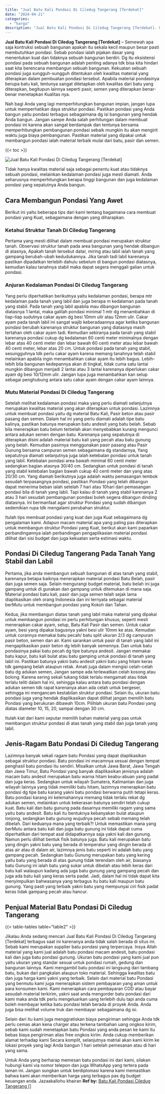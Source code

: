 ```yaml
---
title: "Jual Batu Kali Pondasi Di Ciledug Tangerang [Terdekat]"
date: "2024-04-21"
categories: 
  - "harga"
description: "Jual Batu Kali Pondasi Di Ciledug Tangerang [Terdekat]. Untuk Anda yang berharap memesan batu pondasi ini dari kami, silakan hubungi kami via nomor telepon d..."
---
```


**Jual Batu Kali Pondasi Di Ciledug Tangerang \[Terdekat\]** – Semewah apa saja kontruksi sebuah bangunan apakah itu sekala kecil maupun besar pasti membutuhkan pondasi. Sebab pondasi ialah pijakan dasar yang menentukan kuat dan tidaknya sebuah bangunan berdiri. Dg itu eksistensi pondasi pada sebuah bangunan adalah penting adanya tdk bisa kita hindari saat kita berencana membangun sebuah bangunan. Kekuatan sebuah pondasi juga sungguh-sungguh ditentukan oleh kwalitas material yang diterapkan dalam pembuatan pondasi tersebut. Apabila material pondasinya berupa batu kali, tentunya sangat ditetapkan oleh kwalitas dari batu yang diterapkan, begitupun lainnya seperti pasir, semen yang diterapkan benar-benar menetapkan Kualitas nya.

Nah bagi Anda yang lagi memperhitungkan bangunan impian, jangan lupa untuk memperhatikan daya struktur pondasi. Pastikan pondasi yang Anda bangun yaitu pondasi terbagus sebagaimana dg isi bangunan yang hendak Anda bangun. Jangan sampe Anda salah perhitungan dalam membuat pondasi ini karena akan sangat berdampak dan tentunya bersama memperhitungkan pembangunan pondasi sebaik mungkin itu akan mengirit waktu juga biaya pembangunan. Pastikan material yang dipakai untuk membangun pondasi ialah material terbaik mulai dari batu, pasir dan semen.

{{< toc >}}

![Jual Batu Kali Pondasi Di Ciledug Tangerang [Terdekat]](/images/jual-batu-kali-12.png)

Tidak hanya kwalitas material saja sebagai penentu kuat atau tidaknya sebuah pondasi, melainkan kedalaman pondasi juga mesti diamati. Anda seharusnya memperhitungkan berapa tinggi bangunan dan juga kedalaman pondasi yang sepatutnya Anda bangun.

## Cara Membangun Pondasi Yang Awet

Berikut ini yaitu beberapa tips dari kami tentang bagaimana cara membuat pondasi yang Kuat, sebagaimana dengan yang diharapkan.

### Ketahui Struktur Tanah Di Ciledug Tangerang

Pertama yang mesti dilihat dalam membuat pondasi merupakan struktur tanah. Observasi struktur tanah pada area bangunan yang hendak dibangun di atasnya, Apakah tanah tersebut datar, miring atau labil ialah tanah yang gampang berubah-ubah kedudukannya. Jika tanah tadi labil karenanya pastikan dipadatkan terlebih dahulu sebelum di bangun pondasi diatasnya, kemudian kalau tanahnya stabil maka dapat segera menggali galian untuk pondasi.

### Anjuran Kedalaman Pondasi Di Ciledug Tangerang

Yang perlu diperhatikan berikutnya yaitu kedalaman pondasi, berapa mtr kedalaman pada tanah yang labil dan juga berapa m kedalaman pada tanah yang stabil. Pada tanah yang labil apabila mau dibangun bangunan diatasnya 1 lantai, maka galilah pondasi minimal 1 mtr dg menambahkan di tiap-tiap sudutnya cakar ayam dg besi 10mm ulir atau 12mm ulir. Cakar ayam pada tanah labil ini sangat wajib keberadaannya agar ketika bangunan pondasi berubah karenanya struktur bangunan yang diatasnya masih tertahan oleh cakar ayam tadi. Kemudian sekiranya pada tanah yang stabil karenanya pondasi cukup dg kedalaman 60 centi meter minimalnya dengan lebar atas 40 centi meter dan lebar bawah 60 centi meter atau lebar bawah 40 centi meter, lebar atas 20 cm. Untuk pondasi pada tanah yang stabil, sesungguhnya tdk perlu cakar ayam karena memang tanahnya telah stabil melainkan apabila ingin menambahkan cakar ayam itu lebih bagus. Lebih-lebih bila bangunan kedepannya akan di tingkat, tidak cuma satu lantai mungkin dibangun menjadi 2 lantai atau 3 lantai karenanya diperlukan cakar ayam dg besi 10/12mm ulir. Jangan lupa juga menambahkan kan selup sebagai penghubung antara satu cakar ayam dengan cakar ayam lainnya.

### Mutu Material Pondasi Di Ciledug Tangerang

Setelah melihat kedalaman pondasi maka yang perlu diamati selanjutnya merupakan kwalitas material yang akan diterapkan untuk pondasi. Lazimnya untuk membuat pondasi yaitu dg material Batu Kali, Pasir beton atau pasir pasang dan semen. Dalam hal ini yang perlu diamati adalah tipe batu kalinya, pastikan batunya merupakan batu andesit yang batu belah. Sebab bila menerapkan batu belum terbelah akan menyebabkan kurang mengunci antara adukan semen dengan batu. Karenanya yang sepatutnya di diterapkan disini adalah material batu kali yang pecah atau batu gunung yang belah. Kemudian pasirnya menggunakan pasir pasang atau Pasir Gunung bersama campuran semen sebagaimana dg standarnya, Yang sepatutnya diamati selanjutnya juga ialah ketebalan pondasi untuk tanah yang labil. Ketebalan pondasi area bawah minimal 60 centi meter sedangkan bagian atasnya 30/40 cm. Sedangkan untuk pondasi di tanah yang stabil ketebalan bagian bawah cukup 40 centi meter dan yang atas 20/30 cm. Yang diamati berikutnya juga adalah waktu pemasangan tembok sesudah terpasangnya pondasi, pastikan Pondasi yang telah dibangun dapat menerima beban ialah setelah 7 hari atau 10hari dari pemasangan pondasi bila di tanah yang labil. Tapi kalau di tanah yang stabil karenanya 2 atau 3 hari sesudah pembangunan pondasi boleh segera dibangun dinding diatasnya. Ini bermanfaat agar struktur Pondasi yang sudah dibangun sedemikian rupa tdk mengalami perubahan struktur.

Itulah tips membuat pondasi yang kuat dan juga Kuat sebagaimana dg pengalaman kami. Adapun macam material apa yang paling pas diterapkan untuk membangun struktur Pondasi yang Kuat, berikut akan kami paparkan perbandingannya ialah perbandingan pengaplikasian material pondasi dilihat dari sisi budget dan juga kekuatan serta estimasi waktu.

## Pondasi Di Ciledug Tangerang Pada Tanah Yang Stabil dan Labil

Pertama, jika anda membangun sebuah bangunan di atas tanah yang stabil, karenanya betapa baiknya menerapkan material pondasi Batu Belah, pasir dan juga semen saja. Selain mengurangi budget material, batu belah ini juga gampang untuk di gunakan dan gampang untuk ditemukan di mana saja. Material pondasi batu kali, pasir dan juga semen telah sejak lama diaplikasikan oleh orang Indonesia dan ini ternyata sebagai material berMutu untuk membangun pondasi yang Kokoh dan Tahan.

Kedua, jika membangun diatas tanah yang labil maka material yang dipakai untuk membangun pondasi ini perlu perhitungan khusus; seperti mesti menerapkan cakar ayam, selup, Batu Kali Pasir dan semen. Untuk cakar ayam, besi yang dipakai bagusnya yakni besi ulir 10mm ke atas. Kemudian untuk corannya memakai batu pecah/ batu split ukuran 2/3 dg campuran pasir beton, semen dan air. Kami sarankan untuk pasir di tanah yang labil ini mengaplikasikan pasir beton dg lebih banyak semennya. Dan untuk batu pondasinya pakai batu pecah dg tipe batunya andesit. Jangan memakai batu kapur, batu kali bulat atau batu gamping untuk pondasi di tanah yang labil ini. Pastikan batunya yakni batu andesit yakni batu yang hitam keras tdk gampang belah ataupun retak. Amati juga dalam mengisi celah-celah batu dg adukan semen, Jangan sampe ada terlewatkan celah kosong atau bolong. Karena sering sekali tukang tidak terlalu mengamati atau tidak terlalu teliti dalam hal ini, sehingga kalau antara batu pondasi dengan adukan semen tdk rapat karenanya akan ada celah untuk bergeser, sehingga ini mengancam kestabilan struktur pondasi. Selain itu, ukuran batu pondasi juga yang hendak diaplikasikan dapat dilihat jangan memilih batu Pondasi yang berukuran dibawah 10cm. Pilihlah ukuran batu Pondasi yang diatas diameter 10, 15, 20, sampai dengan 30 cm.

Itulah kiat dari kami seputar memilih bahan material yang pas untuk membangun struktur pondasi di atas tanah yang stabil dan juga tanah yang labil.

## Jenis-Ragam Batu Pondasi Di Ciledug Tangerang

Lazimnya banyak sekali ragam batu Pondasi yang dapat diaplikasikan sebagai struktur pondasi. Batu pondasi ini macamnya sesuai dengan tempat penghasil batu pondasi itu sendiri. Misalkan untuk Jawa Barat, Jawa Tengah dan Jawa Timur, Batu Pondasi yang banyak diaplikasikan jenisnya adalah macam batu andesit merupakan batu warna hitam keabu-abuan yang padat dan juga keras. Sedangkan untuk wilayah Sumatera, Kalimantan dan juga wilayah lainnya yang tidak memiliki batu hitam, lazimnya menerapkan batu pondasi dg tipe batu karang yakni batu pondasi berwarna putih tetapi keras. Batu pondasi karang ini kelemahannya memang tidak terlalu rekat dg adukan semen, melainkan untuk kekerasan batunya sendiri telah cukup kuat. Batu kali dan batu gunung pada dasarnya memiliki ragam yang sama yaitu batu andesit. Batu kali itu bentuknya kebanyakan bulat ataupun lonjong, sedangkan batu gunung wujudnya pecah sebab memang telah dibelah. Dari keduanya mana yang terbaik?! Untuk memastikan mana yang berMutu antara batu kali dan juga batu gunung ini tidak dapat cuma diperhatikan dari tempat asal didapatkannya saja yakni kali dan gunung. Namun perlu dilihat bentuk fisik batunya juga. Batu kali merupakan batu yang dingin yakni batu yang berada di temperatur yang dingin berada di atas air atau di dalam air, lazimnya jenis batu seperti ini adalah batu yang gampang pecah. Sedangkan batu Gunung merupakan batu yang kering yaitu batu yang berada di atas gunung tidak terendam oleh air, biasanya batu Gunung ini ialah batu yang sukar untuk dibelah atau lebih keras dari batu kali walaupun kadang ada juga batu gunung yang gampang pecah dan juga ada batu kali yang keras serta padat. Jadi, dalam hal ini tidak dapat kita menyimpulkan bahwasanya yang terbagus itu batu kali maupun batu gunung. Yang pasti yang terbaik yakni batu yang mempunyai ciri fisik padat keras tidak gampang pecah atau hancur.

## Penjual Material Batu Pondasi Di Ciledug Tangerang

{{< table-tables table="table2" >}}

Jikalau Anda sedang mencari Jual Batu Kali Pondasi Di Ciledug Tangerang \[Terdekat\] terbagus saat ini karenanya anda tidak salah berada di situs ini. Sebab kami merupakan supplier batu pondasi yang terpercaya. Insya Allah material yang kami jual adalah batu pondasi macam andesit, batu pondasi kali dan juga batu pondasi gunung. Ukuran batu pondasi yang kami jual pun yaitu ukuran yang standar sesuai untuk pondasi rumah, gedung dan bangunan lainnya. Kami mengambil batu pondasi ini langsung dari tambang batu, bukan dari pangkalan ataupun toko material. Sehingga kwalitas batu dan juga harga kami yakni yang terbaik. Selain dari material batu Pondasi yang bermutu kami juga menerapkan sistem pembayaran yang aman untuk para konsumen kami. Kami menerapkan cara pembayaran COD atau bayar sesudah material terkirim, yakni saat anda mengorder batu pondasi dari kami maka anda tdk perlu mengeluarkan uang terlebih dulu tapi anda cuma boleh membayar ketika batu pondasi telah berada di proyek Anda. Anda juga bisa melihat volume truk dan membayar sebagaimana dg isi.

Selain dari itu kami juga menggratiskan biaya pengiriman sehingga Anda tdk perlu cemas akan kena charger atau terkena tambahan uang ongkos kirim, sebab kami sudah menetapkan batu Pondasi yang anda pesan ke kami itu bebas biaya pengiriman alias free ongkos kirim. Anda cukup memberikan alamat terhadap kami Secara komplit, selanjutnya matrial akan kami kirim ke lokasi proyek yang lagi Anda bangun 1 hari setelah pemesanan atau di hari yang sama.

Untuk Anda yang berharap memesan batu pondasi ini dari kami, silakan hubungi kami via nomor telepon dan juga WhatsApp yang tertera pada laman ini. Jangan sungkan untuk berdiplomasi karena kami memastikan bahwa kami akan memberikan harga yang terbagus pas dg budget keuangan anda. Jazaakallohu khairan
**Ref by:** [Batu Kali Pondasi Ciledug Tangerang []](https://id.wikipedia.org/wiki/Batu)
